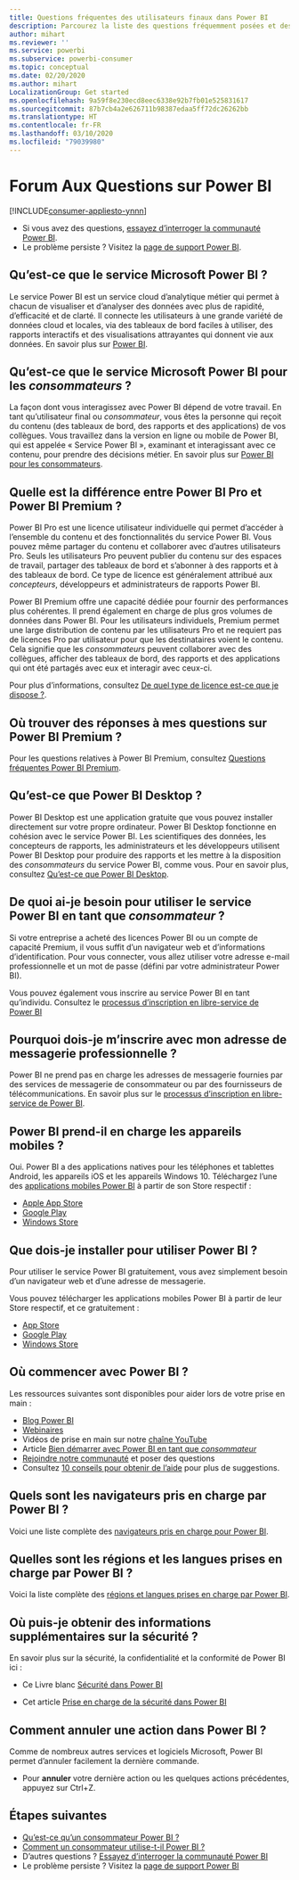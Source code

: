 ```yaml
---
title: Questions fréquentes des utilisateurs finaux dans Power BI
description: Parcourez la liste des questions fréquemment posées et des réponses concernant le service Power BI et les applications mobiles Power BI.
author: mihart
ms.reviewer: ''
ms.service: powerbi
ms.subservice: powerbi-consumer
ms.topic: conceptual
ms.date: 02/20/2020
ms.author: mihart
LocalizationGroup: Get started
ms.openlocfilehash: 9a59f8e230ecd8eec6338e92b7fb01e525831617
ms.sourcegitcommit: 87b7cb4a2e626711b98387edaa5ff72dc26262bb
ms.translationtype: HT
ms.contentlocale: fr-FR
ms.lasthandoff: 03/10/2020
ms.locfileid: "79039980"
---
```

# <a name="frequently-asked-questions-about-power-bi"></a>Forum Aux Questions sur Power BI

[!INCLUDE[consumer-appliesto-ynnn](../includes/consumer-appliesto-ynnn.md)]

* Si vous avez des questions, [essayez d’interroger la communauté Power BI](https://community.powerbi.com/).
* Le problème persiste ? Visitez la [page de support Power BI](https://powerbi.microsoft.com/support/).

## <a name="what-is-the-microsoft-power-bi-service"></a>Qu’est-ce que le service Microsoft Power BI ?

Le service Power BI est un service cloud d’analytique métier qui permet à chacun de visualiser et d’analyser des données avec plus de rapidité, d’efficacité et de clarté. Il connecte les utilisateurs à une grande variété de données cloud et locales, via des tableaux de bord faciles à utiliser, des rapports interactifs et des visualisations attrayantes qui donnent vie aux données. En savoir plus sur [Power BI](../fundamentals/power-bi-overview.md).

## <a name="what-is-the-microsoft-power-bi-service-for-consumers"></a>Qu’est-ce que le service Microsoft Power BI pour les *consommateurs* ?

La façon dont vous interagissez avec Power BI dépend de votre travail. En tant qu’utilisateur final ou *consommateur*, vous êtes la personne qui reçoit du contenu (des tableaux de bord, des rapports et des applications) de vos collègues. Vous travaillez dans la version en ligne ou mobile de Power BI, qui est appelée « Service Power BI », examinant et interagissant avec ce contenu, pour prendre des décisions métier.  En savoir plus sur [Power BI pour les consommateurs](index.yml).


## <a name="whats-the-difference-between-power-bi-pro-and-power-bi-premium"></a>Quelle est la différence entre Power BI Pro et Power BI Premium ?

Power BI Pro est une licence utilisateur individuelle qui permet d’accéder à l’ensemble du contenu et des fonctionnalités du service Power BI. Vous pouvez même partager du contenu et collaborer avec d’autres utilisateurs Pro. Seuls les utilisateurs Pro peuvent publier du contenu sur des espaces de travail, partager des tableaux de bord et s’abonner à des rapports et à des tableaux de bord. Ce type de licence est généralement attribué aux *concepteurs*, développeurs et administrateurs de rapports Power BI. 

Power BI Premium offre une capacité dédiée pour fournir des performances plus cohérentes. Il prend également en charge de plus gros volumes de données dans Power BI. Pour les utilisateurs individuels, Premium permet une large distribution de contenu par les utilisateurs Pro et ne requiert pas de licences Pro par utilisateur pour que les destinataires voient le contenu. Cela signifie que les *consommateurs* peuvent collaborer avec des collègues, afficher des tableaux de bord, des rapports et des applications qui ont été partagés avec eux et interagir avec ceux-ci. 

Pour plus d’informations, consultez [De quel type de licence est-ce que je dispose ?](end-user-license.md).

## <a name="what-if-i-have-questions-about-power-bi-premium"></a>Où trouver des réponses à mes questions sur Power BI Premium ?

Pour les questions relatives à Power BI Premium, consultez [Questions fréquentes Power BI Premium](../service-premium-faq.md).

## <a name="what-is-power-bi-desktop"></a>Qu’est-ce que Power BI Desktop ?

Power BI Desktop est une application gratuite que vous pouvez installer directement sur votre propre ordinateur. Power BI Desktop fonctionne en cohésion avec le service Power BI.  Les scientifiques des données, les concepteurs de rapports, les administrateurs et les développeurs utilisent Power BI Desktop pour produire des rapports et les mettre à la disposition des *consommateurs* du service Power BI, comme vous. Pour en savoir plus, consultez [Qu’est-ce que Power BI Desktop](../desktop-what-is-desktop.md).

## <a name="what-do-i-need-to-use-the-power-bi-service-as-a-consumer"></a>De quoi ai-je besoin pour utiliser le service Power BI en tant que *consommateur* ?

Si votre entreprise a acheté des licences Power BI ou un compte de capacité Premium, il vous suffit d’un navigateur web et d’informations d’identification. Pour vous connecter, vous allez utiliser votre adresse e-mail professionnelle et un mot de passe (défini par votre administrateur Power BI).  

Vous pouvez également vous inscrire au service Power BI en tant qu’individu. Consultez le [processus d’inscription en libre-service de Power BI](../service-self-service-signup-for-power-bi.md)

## <a name="why-do-i-have-to-sign-up-with-my-work-email"></a>Pourquoi dois-je m’inscrire avec mon adresse de messagerie professionnelle ?

Power BI ne prend pas en charge les adresses de messagerie fournies par des services de messagerie de consommateur ou par des fournisseurs de télécommunications. En savoir plus sur le [processus d’inscription en libre-service de Power BI](../service-self-service-signup-for-power-bi.md).

## <a name="does-power-bi-support-mobile-devices"></a>Power BI prend-il en charge les appareils mobiles ?

Oui. Power BI a des applications natives pour les téléphones et tablettes Android, les appareils iOS et les appareils Windows 10. Téléchargez l’une des [applications mobiles Power BI](https://powerbi.microsoft.com/mobile) à partir de son Store respectif :  

* [Apple App Store](https://go.microsoft.com/fwlink/?LinkId=526218)
* [Google Play](https://go.microsoft.com/fwlink/?LinkID=544867&clcid=0x409)
* [Windows Store](https://go.microsoft.com/fwlink/?LinkId=526478)

## <a name="what-do-i-need-to-install-to-use-power-bi"></a>Que dois-je installer pour utiliser Power BI ?

Pour utiliser le service Power BI gratuitement, vous avez simplement besoin d’un navigateur web et d’une adresse de messagerie.

Vous pouvez télécharger les applications mobiles Power BI à partir de leur Store respectif, et ce gratuitement :

* [App Store](https://go.microsoft.com/fwlink/?LinkId=526218)
* [Google Play](https://go.microsoft.com/fwlink/?LinkID=544867&clcid=0x409)
* [Windows Store](https://go.microsoft.com/fwlink/?LinkId=526478)

## <a name="where-do-i-get-started-with-power-bi"></a>Où commencer avec Power BI ?

Les ressources suivantes sont disponibles pour aider lors de votre prise en main :

* [Blog Power BI](https://blogs.msdn.com/b/powerbi/)
* [Webinaires](../webinars.md)
* Vidéos de prise en main sur notre [chaîne YouTube](https://www.youtube.com/user/mspowerbi)
* Article [Bien démarrer avec Power BI en tant que *consommateur*](index.yml)
* [Rejoindre notre communauté](https://community.powerbi.com/) et poser des questions
* Consultez [10 conseils pour obtenir de l’aide](../service-tips-for-finding-help.md) pour plus de suggestions.

## <a name="what-browsers-does-power-bi-support"></a>Quels sont les navigateurs pris en charge par Power BI ?

Voici une liste complète des [navigateurs pris en charge pour Power BI](../service-browser-support.md).

## <a name="what-regions-and-languages-does-power-bi-support"></a>Quelles sont les régions et les langues prises en charge par Power BI ?

Voici la liste complète des [régions et langues prises en charge par Power BI](../supported-languages-countries-regions.md).

## <a name="where-can-i-learn-more-about-security"></a>Où puis-je obtenir des informations supplémentaires sur la sécurité ?

En savoir plus sur la sécurité, la confidentialité et la conformité de Power BI ici :

* Ce Livre blanc [Sécurité dans Power BI](https://go.microsoft.com/fwlink/?LinkId=829185)

* Cet article [Prise en charge de la sécurité dans Power BI](../service-admin-power-bi-security.md)

## <a name="how-do-i-undo-in-power-bi"></a>Comment annuler une action dans Power BI ?

Comme de nombreux autres services et logiciels Microsoft, Power BI permet d’annuler facilement la dernière commande.

* Pour **annuler** votre dernière action ou les quelques actions précédentes, appuyez sur Ctrl+Z.

## <a name="next-steps"></a>Étapes suivantes

* [Qu’est-ce qu’un consommateur Power BI ?](end-user-consumer.md)
* [Comment un consommateur utilise-t-il Power BI ?](end-user-reading-view.md)
* D’autres questions ? [Essayez d’interroger la communauté Power BI](https://community.powerbi.com/)
* Le problème persiste ? Visitez la [page de support Power BI](https://powerbi.microsoft.com/support/)